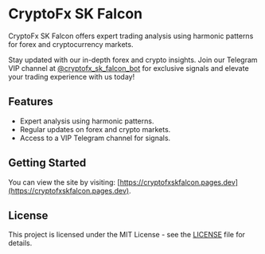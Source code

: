 # CryptoFx SK Falcon

CryptoFx SK Falcon offers expert trading analysis using harmonic patterns for forex and cryptocurrency markets. 

Stay updated with our in-depth forex and crypto insights. Join our Telegram VIP channel at [@cryptofx_sk_falcon_bot](https://t.me/cryptofx_sk_falcon_bot) for exclusive signals and elevate your trading experience with us today!

## Features
- Expert analysis using harmonic patterns.
- Regular updates on forex and crypto markets.
- Access to a VIP Telegram channel for signals.

## Getting Started
You can view the site by visiting: [https://cryptofxskfalcon.pages.dev](https://cryptofxskfalcon.pages.dev).

## License
This project is licensed under the MIT License - see the [LICENSE](LICENSE) file for details.
